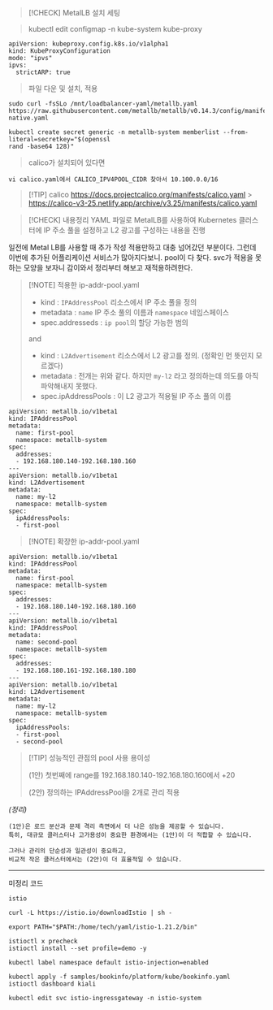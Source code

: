 > [!CHECK] MetalLB 설치 세팅

> kubectl edit configmap -n kube-system kube-proxy

```shell
apiVersion: kubeproxy.config.k8s.io/v1alpha1
kind: KubeProxyConfiguration
mode: "ipvs"
ipvs:
  strictARP: true
```

> 파일 다운 및 설치, 적용

```shell
sudo curl -fsSLo /mnt/loadbalancer-yaml/metallb.yaml https://raw.githubusercontent.com/metallb/metallb/v0.14.3/config/manifests/metallb-native.yaml

kubectl create secret generic -n metallb-system memberlist --from-literal=secretkey="$(openssl
rand -base64 128)"
```

> calico가 설치되어 있다면

```shell
vi calico.yaml에서 CALICO_IPV4POOL_CIDR 찾아서 10.100.0.0/16
```

> [!TIP] calico
> https://docs.projectcalico.org/manifests/calico.yaml > https://calico-v3-25.netlify.app/archive/v3.25/manifests/calico.yaml

> [!CHECK] 내용정리
> YAML 파일로 MetalLB를 사용하여 Kubernetes 클러스터에 IP 주소 풀을 설정하고 L2 광고를 구성하는 내용을 진행

일전에 Metal LB를 사용할 때 추가 작성 적용만하고
대충 넘어갔던 부분이다. 그런데 이번에 추가된 어플리케이션 서비스가 많아지다보니. pool이 다 찾다. svc가 적용을 못하는 모양을 보자니 감이와서 정리부터 해보고 재적용하려한다.

> [!NOTE] 적용한 ip-addr-pool.yaml
> 
> - kind : `IPAddressPool` 리소스에서 IP 주소 풀을 정의
> - metadata : `name` IP 주소 풀의 이름과 `namespace` 네임스페이스
> - spec.addresseds : `ip pool`의 할당 가능한 범의
> 
> and
> 
> - kind : `L2Advertisement` 리소스에서 L2 광고를 정의. (정확인 먼 뜻인지 모르겠다)
> - metadata : 전개는 위와 같다. 하지만 `my-l2` 라고 정의하는데 의도를 아직 파악해내지 못했다.
> - spec.ipAddressPools : 이 L2 광고가 적용될 IP 주소 풀의 이름

```shell
apiVersion: metallb.io/v1beta1
kind: IPAddressPool
metadata:
  name: first-pool
  namespace: metallb-system
spec:
  addresses:
  - 192.168.180.140-192.168.180.160
---
apiVersion: metallb.io/v1beta1
kind: L2Advertisement
metadata:
  name: my-l2
  namespace: metallb-system
spec:
  ipAddressPools:
  - first-pool
```

> [!NOTE] 확장한 ip-addr-pool.yaml

```shell
apiVersion: metallb.io/v1beta1
kind: IPAddressPool
metadata:
  name: first-pool
  namespace: metallb-system
spec:
  addresses:
  - 192.168.180.140-192.168.180.160
---
apiVersion: metallb.io/v1beta1
kind: IPAddressPool
metadata:
  name: second-pool
  namespace: metallb-system
spec:
  addresses:
  - 192.168.180.161-192.168.180.180
---
apiVersion: metallb.io/v1beta1
kind: L2Advertisement
metadata:
  name: my-l2
  namespace: metallb-system
spec:
  ipAddressPools:
  - first-pool
  - second-pool
```

> [!TIP] 성능적인 관점의 pool 사용 용이성
> 
> (1안) 첫번째에 range를 192.168.180.140-192.168.180.160에서 +20
> 
> (2안) 정의하는 IPAddressPool을 2개로 관리 적용

_(정리)_

```shell
(1안)은 로드 분산과 문제 격리 측면에서 더 나은 성능을 제공할 수 있습니다.
특히, 대규모 클러스터나 고가용성이 중요한 환경에서는 (1안)이 더 적합할 수 있습니다.

그러나 관리의 단순성과 일관성이 중요하고, 
비교적 작은 클러스터에서는 (2안)이 더 효율적일 수 있습니다.
```

---

미정리 코드

```shell
istio

curl -L https://istio.io/downloadIstio | sh -

export PATH="$PATH:/home/tech/yaml/istio-1.21.2/bin"

istioctl x precheck
istioctl install --set profile=demo -y

kubectl label namespace default istio-injection=enabled

kubectl apply -f samples/bookinfo/platform/kube/bookinfo.yaml
istioctl dashboard kiali

kubectl edit svc istio-ingressgateway -n istio-system
```
